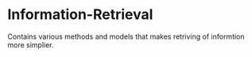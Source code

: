 # Information-Retrieval


Contains various methods and models that makes retriving of informtion more simplier.
